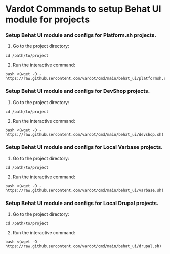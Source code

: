 # Vardot Commands to setup Behat UI module for projects

### Setup Behat UI module and configs for Platform.sh projects.
1. Go to the project directory:
```
cd /path/to/project
```
2. Run the interactive command: 
```
bash <(wget -O - https://raw.githubusercontent.com/vardot/cmd/main/behat_ui/platformsh.sh)
```

### Setup Behat UI module and configs for DevShop projects.
1. Go to the project directory:
```
cd /path/to/project
```
2. Run the interactive command: 
```
bash <(wget -O - https://raw.githubusercontent.com/vardot/cmd/main/behat_ui/devshop.sh)
```

### Setup Behat UI module and configs for Local Varbase projects.
1. Go to the project directory:
```
cd /path/to/project
```
2. Run the interactive command: 
```
bash <(wget -O - https://raw.githubusercontent.com/vardot/cmd/main/behat_ui/varbase.sh)
```

### Setup Behat UI module and configs for Local Drupal projects.
1. Go to the project directory:
```
cd /path/to/project
```
2. Run the interactive command: 
```
bash <(wget -O - https://raw.githubusercontent.com/vardot/cmd/main/behat_ui/drupal.sh)
```

